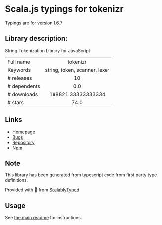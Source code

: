 
# Scala.js typings for tokenizr

Typings are for version 1.6.7

## Library description:
String Tokenization Library for JavaScript

|                    |                 |
| ------------------ | :-------------: |
| Full name          | tokenizr |
| Keywords           | string, token, scanner, lexer |
| # releases         | 10 |
| # dependents       | 0.0 |
| # downloads        | 198821.33333333334 |
| # stars            | 74.0 |

## Links
- [Homepage](https://github.com/rse/tokenizr)
- [Bugs](https://github.com/rse/tokenizr/issues)
- [Repository](https://github.com/rse/tokenizr)
- [Npm](https://www.npmjs.com/package/tokenizr)
    


## Note
This library has been generated from typescript code from first party type definitions.

Provided with :purple_heart: from [ScalablyTyped](https://github.com/oyvindberg/ScalablyTyped)

## Usage
See [the main readme](../../readme.md) for instructions.


